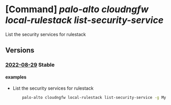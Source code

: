# [Command] _palo-alto cloudngfw local-rulestack list-security-service_

List the security services for rulestack

## Versions

### [2022-08-29](/Resources/mgmt-plane/L3N1YnNjcmlwdGlvbnMve30vcmVzb3VyY2Vncm91cHMve30vcHJvdmlkZXJzL3BhbG9hbHRvbmV0d29ya3MuY2xvdWRuZ2Z3L2xvY2FscnVsZXN0YWNrcy97fS9saXN0c2VjdXJpdHlzZXJ2aWNlcw==/2022-08-29.xml) **Stable**

<!-- mgmt-plane /subscriptions/{}/resourcegroups/{}/providers/paloaltonetworks.cloudngfw/localrulestacks/{}/listsecurityservices 2022-08-29 -->

#### examples

- List the security services for rulestack
    ```bash
        palo-alto cloudngfw local-rulestack list-security-service -g MyResourceGroup -n MyLocalRulestacks --type antiSpyware
    ```
